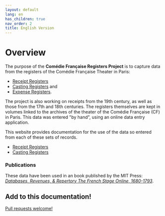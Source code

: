 ```yaml
---
layout: default
lang: en
has_children: true
nav_order: 2
title: English Version
---
```


# Overview

The purpose of the **Comédie Française Registers Project** is to capture data from the registers of the Comédie Française Theater in Paris:

- [Receipt Registers](https://www.cfregisters.org/#!/registres/dix-huitième/recettes)
- [Casting Registers](https://www.cfregisters.org/#!/registres/dix-huitième/feux) and
- [Expense Registers](https://www.cfregisters.org/#!/registres/dix-huitième/dépenses).

The project is also working on receipts from the 19th century, as well as those from the 17th and 18th centuries. The registers themselves are kept in volumes linked to the archives of the theater of the Comédie Française (CF) in Paris. This data was entered "by hand", using an online data entry application.

This website provides documentation for the use of the data so entered from each of these sets of records.

- [Receipt Registers](/en/receipts/)
- [Casting Registers](/en/casting/)

### Publications

These data have been used in an book published by the MIT Press: [*Databases, Revenues, & Repertory
The French Stage Online, 1680-1793*](https://cfrp.mitpress.mit.edu/).

## Add to this documentation!

[Pull requests welcome!](https://github.com/mit-history/cfrp-hack)
